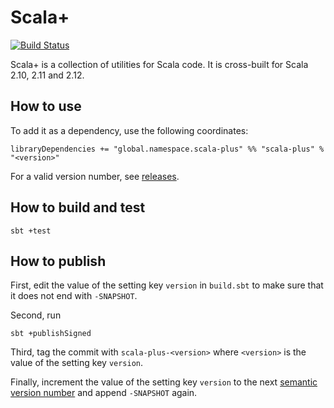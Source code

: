 # Scala+

[![Build Status](https://travis-ci.org/christian-schlichtherle/scala-plus.svg?branch=master)](https://travis-ci.org/christian-schlichtherle/scala-plus)

Scala+ is a collection of utilities for Scala code.
It is cross-built for Scala 2.10, 2.11 and 2.12.

## How to use

To add it as a dependency, use the following coordinates:

    libraryDependencies += "global.namespace.scala-plus" %% "scala-plus" % "<version>"

For a valid version number, see [releases](releases).

## How to build and test

    sbt +test
    
## How to publish

First, edit the value of the setting key `version` in `build.sbt` to make sure that it does not end with `-SNAPSHOT`.

Second, run

    sbt +publishSigned

Third, tag the commit with `scala-plus-<version>` where `<version>` is the value of the setting key `version`.

Finally, increment the value of the setting key `version` to the next [semantic version number](https://semver.org) and 
append `-SNAPSHOT` again.
